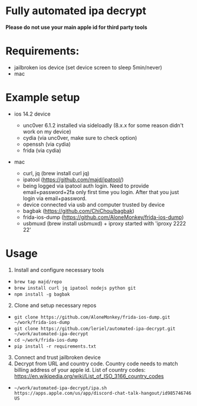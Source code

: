 # Fully automated ipa decrypt
**Please do not use your main apple id for third party tools**

# Requirements:
* jailbroken ios device (set device screen to sleep 5min/never)
* mac


# Example setup

* ios 14.2 device
  * unc0ver 6.1.2 installed via sideloadly (8.x.x for some reason didn't work on my device)
  * cydia (via unc0ver, make sure to check option)
  * openssh (via cydia)
  * frida (via cydia)

* mac
  * curl, jq (brew install curl jq)
  * ipatool (https://github.com/majd/ipatool/)
  * being logged via ipatool auth login. Need to provide email+password+2fa only first time you login. After that you just login via email+password.
  * device connected via usb and computer trusted by device
  * bagbak (https://github.com/ChiChou/bagbak)
  * frida-ios-dump (https://github.com/AloneMonkey/frida-ios-dump)
  * usbmuxd (brew install usbmuxd) + iproxy started with 'iproxy 2222 22'

# Usage

1. Install and configure necessary tools
* `brew tap majd/repo`
* `brew install curl jq ipatool nodejs python git`
* `npm install -g bagbak`
2. Clone and setup necessary repos
* `git clone https://github.com/AloneMonkey/frida-ios-dump.git ~/work/frida-ios-dump`
* `git clone https://github.com/leriel/automated-ipa-decrypt.git ~/work/automated-ipa-decrypt`
* `cd ~/work/frida-ios-dump`
* `pip install -r requirements.txt`
3. Connect and trust jailbroken device
4. Decrypt from URL and country code. Country code needs to match billing address of your apple id. List of country codes: https://en.wikipedia.org/wiki/List_of_ISO_3166_country_codes
* `~/work/automated-ipa-decrypt/ipa.sh https://apps.apple.com/us/app/discord-chat-talk-hangout/id985746746 US`
